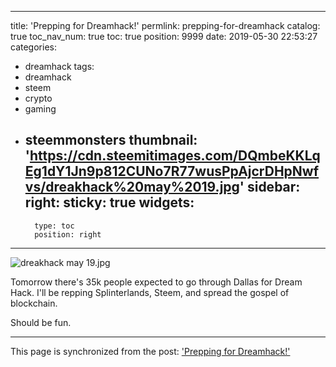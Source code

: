 
---
title: 'Prepping for Dreamhack!'
permlink: prepping-for-dreamhack
catalog: true
toc_nav_num: true
toc: true
position: 9999
date: 2019-05-30 22:53:27
categories:
- dreamhack
tags:
- dreamhack
- steem
- crypto
- gaming
- steemmonsters
thumbnail: 'https://cdn.steemitimages.com/DQmbeKKLqEg1dY1Jn9p812CUNo7R77wusPpAjcrDHpNwfvs/dreakhack%20may%2019.jpg'
sidebar:
    right:
        sticky: true
widgets:
    -
        type: toc
        position: right
---


![dreakhack may 19.jpg](https://cdn.steemitimages.com/DQmbeKKLqEg1dY1Jn9p812CUNo7R77wusPpAjcrDHpNwfvs/dreakhack%20may%2019.jpg)

Tomorrow there's 35k people expected to go through Dallas for Dream Hack.  I'll be repping Splinterlands, Steem, and spread the gospel of blockchain.

Should be fun.

- - -

This page is synchronized from the post: ['Prepping for Dreamhack!'](https://steemit.com/@aggroed/prepping-for-dreamhack)
